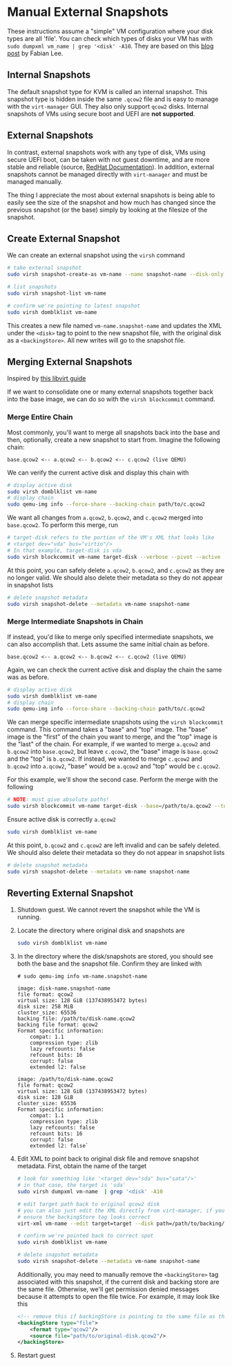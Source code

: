 # Manual External Snapshots

These instructions assume a "simple" VM configuration where your disk types are all 'file'. You can check which types of disks your VM has with `sudo dumpxml vm_name | grep '<disk' -A10`. They are based on this [blog post](https://fabianlee.org/2021/01/10/kvm-creating-and-reverting-libvirt-external-snapshots/) by Fabian Lee.

## Internal Snapshots

The default snapshot type for KVM is called an internal snapshot. This snapshot type is hidden inside the same `.qcow2` file and is easy to manage with the `virt-manager` GUI. They also only support `qcow2` disks. Internal snapshots of VMs using secure boot and UEFI are **not supported**.

## External Snapshots

In contrast, external snapshots work with any type of disk, VMs using secure UEFI boot, can be taken with not guest downtime, and are more stable and reliable (source, [RedHat Documentation](https://access.redhat.com/documentation/en-us/red_hat_enterprise_linux/7/html/virtualization_deployment_and_administration_guide/sect-troubleshooting-workaround_for_creating_external_snapshots_with_libvirt#:~:text=Internal%20snapshots%20are%20not%20being,on%20KVM%20guest%20virtual%20machines.)). In addition, external snapshots cannot be managed directly with `virt-manager` and must be managed manually.

The thing I appreciate the most about external snapshots is being able to easily see the size of the snapshot and how much has changed since the previous snapshot (or the base) simply by looking at the filesize of the snapshot.

## Create External Snapshot

We can create an external snapshot using the `virsh` command

```bash
# take external snapshot
sudo virsh snapshot-create-as vm-name --name snapshot-name --disk-only

# list snapshots
sudo virsh snapshot-list vm-name

# confirm we're pointing to latest snapshot
sudo virsh domblklist vm-name
```

This creates a new file named `vm-name.snapshot-name` and updates the XML under the `<disk>` tag to point to the new snapshot file, with the original disk as a `<backingStore>`. All new writes will go to the snapshot file.

## Merging External Snapshots

Inspired by [this libvirt guide](https://libvirt.org/kbase/merging_disk_image_chains.html)

If we want to consolidate one or many external snapshots together back into the base image, we can do so with the `virsh blockcommit` command.

### Merge Entire Chain

Most commonly, you'll want to merge all snapshots back into the base and then, optionally, create a new snapshot to start from. Imagine the following chain:

```text
base.qcow2 <-- a.qcow2 <-- b.qcow2 <-- c.qcow2 (live QEMU)
```

We can verify the current active disk and display this chain with

```bash
# display active disk
sudo virsh domblklist vm-name
# display chain
sudo qemu-img info --force-share --backing-chain path/to/c.qcow2
```

We want all changes from `a.qcow2`, `b.qcow2`, and `c.qcow2` merged into `base.qcow2`. To perform this merge, run

```bash
# target-disk refers to the portion of the VM's XML that looks like 
# <target dev="vda" bus="virtio"/>
# In that example, target-disk is vda
sudo virsh blockcommit vm-name target-disk --verbose --pivot --active
```

At this point, you can safely delete `a.qcow2`, `b.qcow2`, and `c.qcow2` as they are no longer valid. We should also delete their metadata so they do not appear in snapshot lists

```bash
# delete snapshot metadata
sudo virsh snapshot-delete --metadata vm-name snapshot-name
```

### Merge Intermediate Snapshots in Chain

If instead, you'd like to merge only specified intermediate snapshots, we can also accomplish that. Lets assume the same initial chain as before.

```text
base.qcow2 <-- a.qcow2 <-- b.qcow2 <-- c.qcow2 (live QEMU)
```

Again, we can check the current active disk and display the chain the same was as before.

```bash
# display active disk
sudo virsh domblklist vm-name
# display chain
sudo qemu-img info --force-share --backing-chain path/to/c.qcow2
```

We can merge specific intermediate snapshots using the `virsh blockcommit` command. This command takes a "base" and "top" image. The "base" image is the "first" of the chain you want to merge, and the "top" image is the "last" of the chain. For example, if we wanted to merge `a.qcow2` and `b.qcow2` into `base.qcow2`, but leave `c.qcow2`, the "base" image is `base.qcow2` and the "top" is `b.qcow2`. If instead, we wanted to merge `c.qcow2` and `b.qcow2` into `a.qcow2`, "base" would be `a.qcow2` and "top" would be `c.qcow2`.

For this example, we'll show the second case. Perform the merge with the following

```bash
# NOTE: must give absolute paths!
sudo virsh blockcommit vm-name target-disk --base=/path/to/a.qcow2 --top=/path/to/c.qcow2 --verbose --pivot --active
```

Ensure active disk is correctly `a.qcow2`

```bash
sudo virsh domblklist vm-name
```

At this point, `b.qcow2` and `c.qcow2` are left invalid and can be safely deleted. We should also delete their metadata so they do not appear in snapshot lists

```bash
# delete snapshot metadata
sudo virsh snapshot-delete --metadata vm-name snapshot-name
```

## Reverting External Snapshot

1. Shutdown guest. We cannot revert the snapshot while the VM is running.
2. Locate the directory where original disk and snapshots are

    ```bash
    sudo virsh domblklist vm-name
    ```

3. In the directory where the disk/snapshots are stored, you should see both the base and the snapshot file. Confirm they are linked with

    ```text
    # sudo qemu-img info vm-name.snapshot-name

    image: disk-name.snapshot-name
    file format: qcow2
    virtual size: 128 GiB (137438953472 bytes)
    disk size: 258 MiB
    cluster_size: 65536
    backing file: /path/to/disk-name.qcow2
    backing file format: qcow2
    Format specific information:
        compat: 1.1
        compression type: zlib
        lazy refcounts: false
        refcount bits: 16
        corrupt: false
        extended l2: false

    image: /path/to/disk-name.qcow2
    file format: qcow2
    virtual size: 128 GiB (137438953472 bytes)
    disk size: 128 GiB
    cluster_size: 65536
    Format specific information:
        compat: 1.1
        compression type: zlib
        lazy refcounts: false
        refcount bits: 16
        corrupt: false
        extended l2: false`
    ```

4. Edit XML to point back to original disk file and remove snapshot metadata. First, obtain the name of the target

    ```bash
    # look for something like '<target dev="sda" bus="sata"/>'
    # in that case, the target is 'sda' 
    sudo virsh dumpxml vm-name  | grep '<disk' -A10
    ```

    ```bash
    # edit target path back to original qcow2 disk
    # you can also just edit the XML directly from virt-manager, if you prefer
    # ensure the backingStore tag looks correct
    virt-xml vm-name --edit target=target --disk path=/path/to/backing/file --update
    
    # confirm we're pointed back to correct spot
    sudo virsh domblklist vm-name
    
    # delete snapshot metadata
    sudo virsh snapshot-delete --metadata vm-name snapshot-name
    ```

    Additionally, you may need to manually remove the `<backingStore>` tag associated with this snapshot, if the current disk and backing store are the same file. Otherwise, we'll get permission denied messages because it attempts to open the file twice. For example, it may look like this

    ```xml
    <!-- remove this if backingStore is pointing to the same file as the source disk -->
    <backingStore type="file">
        <format type="qcow2"/>
        <source file="path/to/original-disk.qcow2"/>
    </backingStore>
    ```

5. Restart guest
